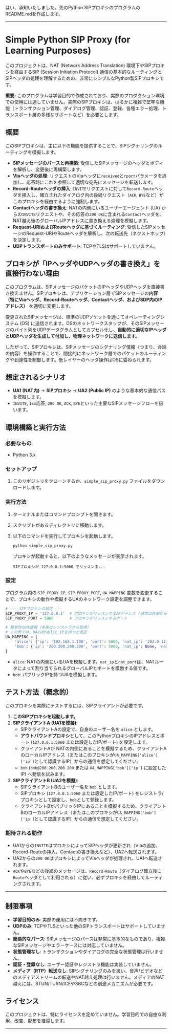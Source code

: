 はい、承知いたしました。先のPython SIPプロキシのプログラムのREADME.mdを作成します。

-----

# Simple Python SIP Proxy (for Learning Purposes)

このプロジェクトは、NAT (Network Address Translation) 環境下やSIPプロキシを経由するSIP (Session Initiation Protocol) 通信の基本的なルーティングとSIPヘッダの処理を理解するための、非常にシンプルなPython製SIPプロキシです。

**重要:** このプログラムは学習目的で作成されており、実際のプロダクション環境での使用には適していません。実際のSIPプロキシは、はるかに複雑で堅牢な機能（トランザクション管理、ダイアログ管理、認証、登録、各種エラー処理、トランスポート層の多様なサポートなど）を必要とします。

## 概要

このSIPプロキシは、主に以下の機能を提供することで、SIPシグナリングのルーティングを模擬します。

  * **SIPメッセージのパースと再構築**: 受信したSIPメッセージのヘッダとボディを解析し、変更後に再構築します。
  * **Viaヘッダの処理**: リクエストのViaヘッダに`received`と`rport`パラメータを追加し、応答時にこれを参照して適切な宛先にメッセージを転送します。
  * **Record-Routeヘッダの挿入**: `INVITE`リクエストに対して`Record-Route`ヘッダを挿入し、確立されたダイアログ内の後続リクエスト（`ACK`, `BYE`など）がこのプロキシを経由するように強制します。
  * **Contactヘッダの書き換え**: NATの内側にいるユーザーエージェント (UA) からの`INVITE`リクエストや、その応答の`200 OK`に含まれる`Contact`ヘッダを、NAT越え後のグローバルIPアドレスに書き換える処理を模擬します。
  * **Request-URIおよびRouteヘッダに基づくルーティング**: 受信したSIPメッセージのRequest-URIやRouteヘッダを解析し、次の転送先（ネクストホップ）を決定します。
  * **UDPトランスポートのみサポート**: TCPやTLSはサポートしていません。

## プロキシが「IPヘッダやUDPヘッダの書き換え」を直接行わない理由

このプログラムは、SIPメッセージのパケットのIPヘッダやUDPヘッダを直接書き換えません。SIPプロキシは、アプリケーション層でSIPメッセージの**内容（特にViaヘッダ、Record-Routeヘッダ、Contactヘッダ、およびSDP内のIPアドレス）** を適切に変更します。

変更されたSIPメッセージは、標準のUDPソケットを通じてオペレーティングシステム (OS) に送信されます。OSのネットワークスタックが、そのSIPメッセージのバイト列をUDPデータグラムとしてカプセル化し、**自動的に適切なIPヘッダとUDPヘッダを生成して付加し、物理ネットワークに送信します。**

したがって、SIPプロキシは、SIPメッセージのシグナリング情報（つまり、会話の内容）を操作することで、間接的にネットワーク層でのパケットのルーティングや到達性を制御します。低レイヤーのヘッダ操作はOSに委ねられます。

## 想定されるシナリオ

  * **UA1 (NAT内)** → **SIPプロキシ** → **UA2 (Public IP)** のような基本的な通信パスを模擬します。
  * `INVITE`, `1xx`応答, `200 OK`, `ACK`, `BYE`といった主要なSIPメッセージフローを扱います。

## 環境構築と実行方法

### 必要なもの

  * Python 3.x

### セットアップ

1.  このリポジトリをクローンするか、`simple_sip_proxy.py` ファイルをダウンロードします。

### 実行方法

1.  ターミナルまたはコマンドプロンプトを開きます。

2.  スクリプトがあるディレクトリに移動します。

3.  以下のコマンドを実行してプロキシを起動します。

    ```bash
    python simple_sip_proxy.py
    ```

    プロキシが起動すると、以下のようなメッセージが表示されます。

    ```
    SIPプロキシが 127.0.0.1:5060 でリッスン中...
    ```

### 設定

プログラム内の `SIP_PROXY_IP`, `SIP_PROXY_PORT`, `UA_MAPPING` 変数を変更することで、プロキシの動作や模擬するUAのネットワーク設定を調整できます。

```python
# --- SIPプロキシの設定 ---
SIP_PROXY_IP = '127.0.0.1'  # プロキシがリッスンするIPアドレス (通常は外部からアクセス可能なIP)
SIP_PROXY_PORT = 5060       # プロキシがリッスンするポート

# 簡易的なUA情報（本来はレジストラから取得）
# この例では、UA2はPublic IPを持つと仮定
UA_MAPPING = {
    'alice': {'ip': '192.168.1.100', 'port': 5060, 'nat_ip': '203.0.113.1', 'nat_port': 50000}, # NAT内UA
    'bob': {'ip': '200.200.200.200', 'port': 5060, 'nat_ip': None, 'nat_port': None} # Public IP UA
}
```

  * `alice`: NATの内側にいるUAを模擬します。`nat_ip`と`nat_port`は、NATルータによって割り当てられるグローバルIPとポートを模倣する値です。
  * `bob`: パブリックIPを持つUAを模擬します。

## テスト方法（概念的）

このプロキシを実際にテストするには、SIPクライアントが必要です。

1.  **このSIPプロキシを起動します。**
2.  **SIPクライアントA (UA1を模擬)**:
      * SIPクライアントAの設定で、自身のユーザー名を `alice` とします。
      * **アウトバウンドプロキシ**として、このPythonプロキシのIPアドレスとポート (`127.0.0.1:5060` または設定したIP/ポート) を設定します。
      * クライアントAが NATの内側にあることを模擬するため、クライアントAのローカルIPアドレス（またはこのプロキシが`UA_MAPPING['alice']['ip']`として認識するIP）からの通信を想定してください。
      * `bob` (`bob@200.200.200.200` または `UA_MAPPING['bob']['ip']` に設定したIP) へ発信を試みます。
3.  **SIPクライアントB (UA2を模擬)**:
      * SIPクライアントBのユーザー名を `bob` とします。
      * SIPプロキシ (`127.0.0.1:5060` または設定したIP/ポート) をレジストラ/プロキシとして設定し、`bob`として登録します。
      * クライアントBがパブリックIPにあることを模擬するため、クライアントBのローカルIPアドレス（またはこのプロキシが`UA_MAPPING['bob']['ip']`として認識するIP）からの通信を想定してください。

### 期待される動作

  * UA1からの`INVITE`はプロキシによってSIPヘッダが更新され（Viaの追加、Record-Routeの挿入、Contactの書き換えなど）、UA2へ転送されます。
  * UA2からの`200 OK`はプロキシによってViaヘッダが処理され、UA1へ転送されます。
  * `ACK`や`BYE`などの後続のメッセージは、`Record-Route`（ダイアログ確立後に`Route`ヘッダとして利用される）に従い、必ずプロキシを経由してルーティングされます。

-----

## 制限事項

  * **学習目的のみ**: 実際の運用には不向きです。
  * **UDPのみ**: TCPやTLSといった他のSIPトランスポートはサポートしていません。
  * **簡易的なパース**: SIPメッセージのパースは非常に基本的なものであり、複雑なSIPメッセージやエラーケースには対応していません。
  * **状態管理なし**: トランザクションやダイアログの完全な状態管理は行いません。
  * **認証・登録なし**: ユーザー認証やレジストラ機能は実装していません。
  * **メディア（RTP）転送なし**: SIPシグナリングのみを扱い、音声/ビデオなどのメディアストリームの転送やNAT越え処理は行いません。メディアのNAT越えには、STUN/TURN/ICEやSBCなどの別途メカニズムが必要です。

## ライセンス

このプロジェクトは、特にライセンスを定めていません。学習目的での自由な利用、改変、配布を推奨します。

-----
